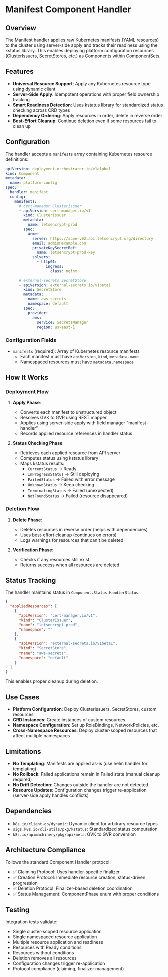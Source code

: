 # Manifest Component Handler

## Overview

The Manifest handler applies raw Kubernetes manifests (YAML resources) to the cluster using server-side apply and tracks their readiness using the kstatus library. This enables deploying platform configuration resources (ClusterIssuers, SecretStores, etc.) as Components within ComponentSets.

## Features

- **Universal Resource Support**: Apply any Kubernetes resource type using dynamic client
- **Server-Side Apply**: Idempotent operations with proper field ownership tracking
- **Smart Readiness Detection**: Uses kstatus library for standardized status checking across CRD types
- **Dependency Ordering**: Apply resources in order, delete in reverse order
- **Best-Effort Cleanup**: Continue deletion even if some resources fail to clean up

## Configuration

The handler accepts a `manifests` array containing Kubernetes resource definitions:

```yaml
apiVersion: deployment-orchestrator.io/v1alpha1
kind: Component
metadata:
  name: platform-config
spec:
  handler: manifest
  config:
    manifests:
      # cert-manager ClusterIssuer
      - apiVersion: cert-manager.io/v1
        kind: ClusterIssuer
        metadata:
          name: letsencrypt-prod
        spec:
          acme:
            server: https://acme-v02.api.letsencrypt.org/directory
            email: admin@example.com
            privateKeySecretRef:
              name: letsencrypt-prod-key
            solvers:
              - http01:
                  ingress:
                    class: nginx
      
      # external-secrets SecretStore
      - apiVersion: external-secrets.io/v1beta1
        kind: SecretStore
        metadata:
          name: aws-secrets
          namespace: default
        spec:
          provider:
            aws:
              service: SecretsManager
              region: us-east-1
```

### Configuration Fields

- `manifests` (required): Array of Kubernetes resource manifests
  - Each manifest must have `apiVersion`, `kind`, `metadata.name`
  - Namespaced resources must have `metadata.namespace`

## How It Works

### Deployment Flow

1. **Apply Phase**:
   - Converts each manifest to unstructured object
   - Resolves GVK to GVR using REST mapper
   - Applies using server-side apply with field manager "manifest-handler"
   - Records applied resource references in handler status

2. **Status Checking Phase**:
   - Retrieves each applied resource from API server
   - Computes status using kstatus library
   - Maps kstatus results:
     - `CurrentStatus` → Ready
     - `InProgressStatus` → Still deploying
     - `FailedStatus` → Failed with error message
     - `UnknownStatus` → Keep checking
     - `TerminatingStatus` → Failed (unexpected)
     - `NotFoundStatus` → Failed (resource disappeared)

### Deletion Flow

1. **Delete Phase**:
   - Deletes resources in reverse order (helps with dependencies)
   - Uses best-effort cleanup (continues on errors)
   - Logs warnings for resources that can't be deleted

2. **Verification Phase**:
   - Checks if any resources still exist
   - Returns success when all resources are deleted

## Status Tracking

The handler maintains status in `Component.Status.HandlerStatus`:

```json
{
  "appliedResources": [
    {
      "apiVersion": "cert-manager.io/v1",
      "kind": "ClusterIssuer",
      "name": "letsencrypt-prod",
      "namespace": ""
    },
    {
      "apiVersion": "external-secrets.io/v1beta1",
      "kind": "SecretStore",
      "name": "aws-secrets",
      "namespace": "default"
    }
  ]
}
```

This enables proper cleanup during deletion.

## Use Cases

- **Platform Configuration**: Deploy ClusterIssuers, SecretStores, custom resources
- **CRD Instances**: Create instances of custom resources
- **Namespace Configuration**: Set up RoleBindings, NetworkPolicies, etc.
- **Cross-Namespace Resources**: Deploy cluster-scoped resources that affect multiple namespaces

## Limitations

- **No Templating**: Manifests are applied as-is (use helm handler for templating)
- **No Rollback**: Failed applications remain in Failed state (manual cleanup required)
- **No Drift Detection**: Changes outside the handler are not detected
- **Resource Updates**: Configuration changes trigger re-application (server-side apply handles conflicts)

## Dependencies

- `k8s.io/client-go/dynamic`: Dynamic client for arbitrary resource types
- `sigs.k8s.io/cli-utils/pkg/kstatus`: Standardized status computation
- `k8s.io/apimachinery/pkg/api/meta`: GVK to GVR conversion

## Architecture Compliance

Follows the standard Component Handler protocol:

- ✅ Claiming Protocol: Uses handler-specific finalizer
- ✅ Creation Protocol: Immediate resource creation, status-driven progression
- ✅ Deletion Protocol: Finalizer-based deletion coordination
- ✅ Status Management: ComponentPhase enum with proper conditions

## Testing

Integration tests validate:

- Single cluster-scoped resource application
- Single namespaced resource application
- Multiple resource application and readiness
- Resources with Ready conditions
- Resources without conditions
- Deletion removes all resources
- Configuration changes trigger re-application
- Protocol compliance (claiming, finalizer management)
